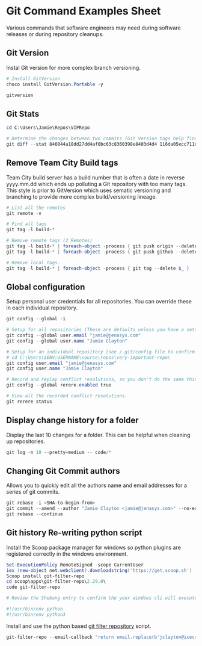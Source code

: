 # Git Command Examples Sheet

Various commands that software engineers may need during software releases or during repository cleanups.

## Git Version

Instal Git version for more complex branch versioning.

```PowerShell
# Install GitVersion
choco install GitVersion.Portable -y

gitversion
```

## Git Stats

```PowerShell
cd C:\Users\Jamie\Repos\VIPRepo

# Determine the changes between two commits (Git Version tags help find the SHA references)
git diff --stat 846044a18dd27dd4af0bc63c8360398e8403d4d4 116da05ecc711dc1612a5b57a4d453d4161d0e77
```

## Remove Team City Build tags

Team City build server has a build number that is often a date in reverse yyyy.mm.dd which ends up polluting a Git repository with too many tags. This style is prior to GitVersion which uses sematic versioning and branching to provide more complex build/versioning lineage.

```PowerShell
# List all the remotes
git remote -v

# Find all tags 
git tag -l build-*

# Remove remote tags (2 Remotes)
git tag -l build-* | foreach-object -process { git push origin --delete $_ }
git tag -l build-* | foreach-object -process { git push github --delete $_ }

# Remove local tags.
git tag -l build-* | foreach-object -process { git tag --delete $_ }
```

## Global configuration

Setup personal user credentials for all repositories. You can override these in each individual repository.

```PowerShell
git config --global -i

# Setup for all repositories (These are defaults unless you have a setting in a local repository)
git config --global user.email "jamie@jenasys.com"
git config --global user.name "Jamie Clayton"

# Setup for an individual repository (see /.git/config file to confirm the settings)
# cd C:\Users\$ENV:USERNAME\source\repos\very-important-repo\
git config user.email "jamie@jenasys.com"
git config user.name "Jamie Clayton"

# Record and replay conflict resolutions, so you don't do the same thing multiple times (Large rebases or merges of code can be very time consuming without this option)
git config --global rerere.enabled true

# View all the recorded conflict resolutions.
git rerere status

```

## Display change history for a folder

Display the last 10 changes for a folder. This can be helpful when cleaning up repositories.

```Powershell
git log -n 10 --pretty=medium -- code/*
```

## Changing Git Commit authors

Allows you to quickly edit all the authors name and email addresses for a series of git commits.

```Powershell
git rebase -i <SHA-to-begin-from>
git commit --amend --author "Jamie Clayton <jamie@jenasys.com>" --no-edit && \
git rebase --continue
```

## Git history Re-writing python script

Install the Scoop package manager for windows so python plugins are registered correctly in the windows environment.

```Powershell
Set-ExecutionPolicy RemoteSigned -scope CurrentUser
iex (new-object net.webclient).downloadstring('https://get.scoop.sh')
Scoop install git-filter-repo 
cd scoop\apps\git-filter-repo\2.29.0\
code git-filter-repo

# Review the Shebang entry to confirm the your windows cli will execute python3 

#!/usr/bin/env python
#!/usr/bin/env python3

```

Install and use the python based [git filter repository](https://github.com/newren/git-filter-repo) script.

```Powershell
git-filter-repo --email-callback "return email.replace(b'jclayton@icecreamery.wrong', b'jamie@icecreamery.right')" --force
```
